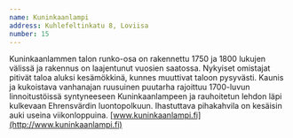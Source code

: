 ```yaml
---
name: Kuninkaanlampi
address: Kuhlefeltinkatu 8, Loviisa
number: 15
---
```

Kuninkaanlammen talon runko-osa on rakennettu 1750 ja 1800 lukujen välissä ja rakennus on laajentunut vuosien saatossa. Nykyiset omistajat pitivät taloa aluksi kesämökkinä, kunnes muuttivat taloon pysyvästi. Kaunis ja kukoistava vanhanajan ruusuinen puutarha rajoittuu 1700-luvun linnoitustöissä syntyneeseen Kuninkaanlampeen ja rauhoitetun lehdon läpi kulkevaan Ehrensvärdin luontopolkuun. Ihastuttava pihakahvila on kesäisin auki useina viikonloppuina. [www.kuninkaanlampi.fi](http://www.kuninkaanlampi.fi)